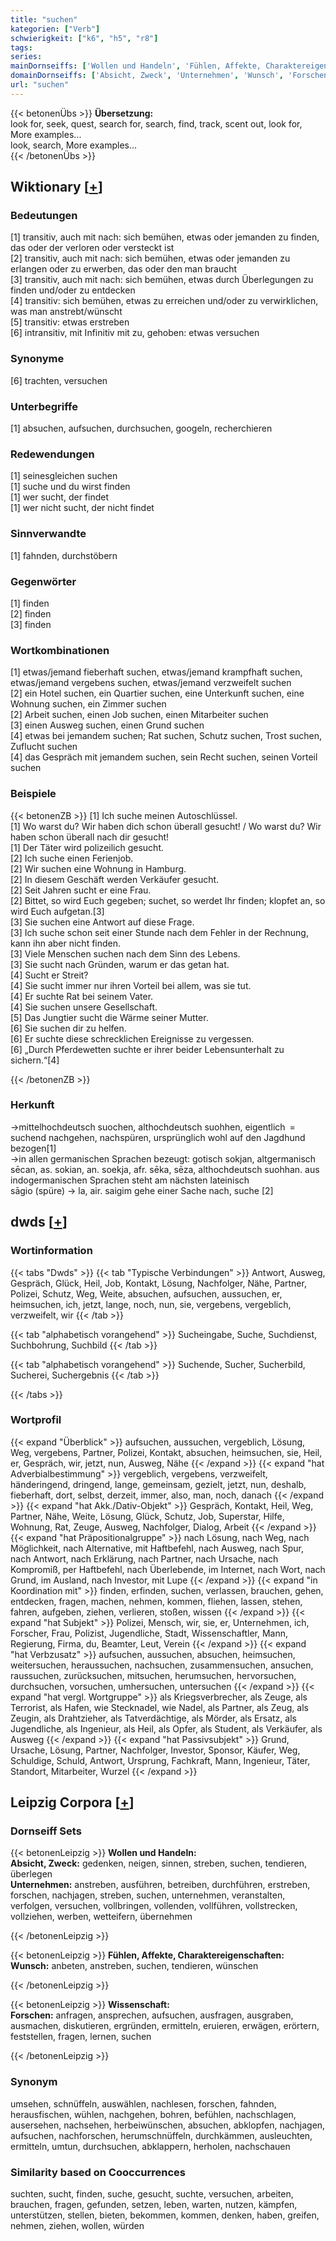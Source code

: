 ```yaml
---
title: "suchen"
kategorien: ["Verb"]
schwierigkeit: ["k6", "h5", "r8"]
tags:
series:
mainDornseiffs: ['Wollen und Handeln', 'Fühlen, Affekte, Charaktereigenschaften', 'Wissenschaft']
domainDornseiffs: ['Absicht, Zweck', 'Unternehmen', 'Wunsch', 'Forschen']
url: "suchen"
---
```


{{< betonenÜbs >}}
**Übersetzung:**  
look for, seek, quest, search  for, search, find, track, scent out, look  for, More examples...  
look, search, More examples...  
{{< /betonenÜbs >}}

## Wiktionary [[+](https://de.wiktionary.org/wiki/suchen)]

### Bedeutungen
[1] transitiv, auch mit nach: sich bemühen, etwas oder jemanden zu finden, das oder der verloren oder versteckt ist  
[2] transitiv, auch mit nach: sich bemühen, etwas oder jemanden zu erlangen oder zu erwerben, das oder den man braucht  
[3] transitiv, auch mit nach: sich bemühen, etwas durch Überlegungen zu finden und/oder zu entdecken  
[4] transitiv: sich bemühen, etwas zu erreichen und/oder zu verwirklichen, was man anstrebt/wünscht  
[5] transitiv: etwas erstreben  
[6] intransitiv, mit Infinitiv mit zu, gehoben: etwas versuchen  

### Synonyme
[6] trachten, versuchen  

### Unterbegriffe
[1] absuchen, aufsuchen, durchsuchen, googeln, recherchieren  

### Redewendungen
[1] seinesgleichen suchen  
[1] suche und du wirst finden  
[1] wer sucht, der findet  
[1] wer nicht sucht, der nicht findet  

### Sinnverwandte
[1] fahnden, durchstöbern  

### Gegenwörter
[1] finden  
[2] finden  
[3] finden  

### Wortkombinationen
[1] etwas/jemand fieberhaft suchen, etwas/jemand krampfhaft suchen, etwas/jemand vergebens suchen, etwas/jemand verzweifelt suchen  
[2] ein Hotel suchen, ein Quartier suchen, eine Unterkunft suchen, eine Wohnung suchen, ein Zimmer suchen  
[2] Arbeit suchen, einen Job suchen, einen Mitarbeiter suchen  
[3] einen Ausweg suchen, einen Grund suchen  
[4] etwas bei jemandem suchen; Rat suchen, Schutz suchen, Trost suchen, Zuflucht suchen  
[4] das Gespräch mit jemandem suchen, sein Recht suchen, seinen Vorteil suchen  

### Beispiele
{{< betonenZB >}}
[1] Ich suche meinen Autoschlüssel.  
[1] Wo warst du? Wir haben dich schon überall gesucht! / Wo warst du? Wir haben schon überall nach dir gesucht!  
[1] Der Täter wird polizeilich gesucht.  
[2] Ich suche einen Ferienjob.  
[2] Wir suchen eine Wohnung in Hamburg.  
[2] In diesem Geschäft werden Verkäufer gesucht.  
[2] Seit Jahren sucht er eine Frau.  
[2] Bittet, so wird Euch gegeben; suchet, so werdet Ihr finden; klopfet an, so wird Euch aufgetan.[3]  
[3] Sie suchen eine Antwort auf diese Frage.  
[3] Ich suche schon seit einer Stunde nach dem Fehler in der Rechnung, kann ihn aber nicht finden.  
[3] Viele Menschen suchen nach dem Sinn des Lebens.  
[3] Sie sucht nach Gründen, warum er das getan hat.  
[4] Sucht er Streit?  
[4] Sie sucht immer nur ihren Vorteil bei allem, was sie tut.  
[4] Er suchte Rat bei seinem Vater.  
[4] Sie suchen unsere Gesellschaft.  
[5] Das Jungtier sucht die Wärme seiner Mutter.  
[6] Sie suchen dir zu helfen.  
[6] Er suchte diese schrecklichen Ereignisse zu vergessen.  
[6] „Durch Pferdewetten suchte er ihrer beider Lebensunterhalt zu sichern.“[4]  

{{< /betonenZB >}}
### Herkunft
→mittelhochdeutsch suochen, althochdeutsch suohhen, eigentlich = suchend nachgehen, nachspüren, ursprünglich wohl auf den Jagdhund bezogen[1]  
→in allen germanischen Sprachen bezeugt: gotisch sokjan, altgermanisch sēcan, as. sokian, an. soekja, afr. sēka, sēza, althochdeutsch suohhan. aus indogermanischen Sprachen steht am nächsten lateinisch sāgio (spüre) → la, air. saigim gehe einer Sache nach, suche [2]  



## dwds [[+](https://www.dwds.de/wb/suchen)]

### Wortinformation
{{< tabs "Dwds" >}}
{{< tab "Typische Verbindungen" >}}
Antwort, Ausweg, Gespräch, Glück, Heil, Job, Kontakt, Lösung, Nachfolger, Nähe, Partner, Polizei, Schutz, Weg, Weite, absuchen, aufsuchen, aussuchen, er, heimsuchen, ich, jetzt, lange, noch, nun, sie, vergebens, vergeblich, verzweifelt, wir
{{< /tab >}}

{{< tab "alphabetisch vorangehend" >}}
Sucheingabe, Suche, Suchdienst, Suchbohrung, Suchbild
{{< /tab >}}

{{< tab "alphabetisch vorangehend" >}}
Suchende, Sucher, Sucherbild, Sucherei, Suchergebnis
{{< /tab >}}

{{< /tabs >}}

### Wortprofil
{{< expand "Überblick" >}} aufsuchen, aussuchen, vergeblich, Lösung, Weg, vergebens, Partner, Polizei, Kontakt, absuchen, heimsuchen, sie, Heil, er, Gespräch, wir, jetzt, nun, Ausweg, Nähe {{< /expand >}}
{{< expand "hat Adverbialbestimmung" >}} vergeblich, vergebens, verzweifelt, händeringend, dringend, lange, gemeinsam, gezielt, jetzt, nun, deshalb, fieberhaft, dort, selbst, derzeit, immer, also, man, noch, danach {{< /expand >}}
{{< expand "hat Akk./Dativ-Objekt" >}} Gespräch, Kontakt, Heil, Weg, Partner, Nähe, Weite, Lösung, Glück, Schutz, Job, Superstar, Hilfe, Wohnung, Rat, Zeuge, Ausweg, Nachfolger, Dialog, Arbeit {{< /expand >}}
{{< expand "hat Präpositionalgruppe" >}} nach Lösung, nach Weg, nach Möglichkeit, nach Alternative, mit Haftbefehl, nach Ausweg, nach Spur, nach Antwort, nach Erklärung, nach Partner, nach Ursache, nach Kompromiß, per Haftbefehl, nach Überlebende, im Internet, nach Wort, nach Grund, im Ausland, nach Investor, mit Lupe {{< /expand >}}
{{< expand "in Koordination mit" >}} finden, erfinden, suchen, verlassen, brauchen, gehen, entdecken, fragen, machen, nehmen, kommen, fliehen, lassen, stehen, fahren, aufgeben, ziehen, verlieren, stoßen, wissen {{< /expand >}}
{{< expand "hat Subjekt" >}} Polizei, Mensch, wir, sie, er, Unternehmen, ich, Forscher, Frau, Polizist, Jugendliche, Stadt, Wissenschaftler, Mann, Regierung, Firma, du, Beamter, Leut, Verein {{< /expand >}}
{{< expand "hat Verbzusatz" >}} aufsuchen, aussuchen, absuchen, heimsuchen, weitersuchen, heraussuchen, nachsuchen, zusammensuchen, ansuchen, raussuchen, zurücksuchen, mitsuchen, herumsuchen, hervorsuchen, durchsuchen, vorsuchen, umhersuchen, untersuchen {{< /expand >}}
{{< expand "hat vergl. Wortgruppe" >}} als Kriegsverbrecher, als Zeuge, als Terrorist, als Hafen, wie Stecknadel, wie Nadel, als Partner, als Zeug, als Zeugin, als Drahtzieher, als Tatverdächtige, als Mörder, als Ersatz, als Jugendliche, als Ingenieur, als Heil, als Opfer, als Student, als Verkäufer, als Ausweg {{< /expand >}}
{{< expand "hat Passivsubjekt" >}} Grund, Ursache, Lösung, Partner, Nachfolger, Investor, Sponsor, Käufer, Weg, Schuldige, Schuld, Antwort, Ursprung, Fachkraft, Mann, Ingenieur, Täter, Standort, Mitarbeiter, Wurzel {{< /expand >}}

## Leipzig Corpora [[+](https://corpora.uni-leipzig.de/en/res?word=suchen&corpusId=deu_newscrawl-public_2018)]

### Dornseiff Sets
{{< betonenLeipzig >}}
**Wollen und Handeln:**  
**Absicht, Zweck:** gedenken, neigen, sinnen, streben, suchen, tendieren, überlegen  
**Unternehmen:** anstreben, ausführen, betreiben, durchführen, erstreben, forschen, nachjagen, streben, suchen, unternehmen, veranstalten, verfolgen, versuchen, vollbringen, vollenden, vollführen, vollstrecken, vollziehen, werben, wetteifern, übernehmen  

{{< /betonenLeipzig >}}


{{< betonenLeipzig >}}
**Fühlen, Affekte, Charaktereigenschaften:**  
**Wunsch:** anbeten, anstreben, suchen, tendieren, wünschen  

{{< /betonenLeipzig >}}


{{< betonenLeipzig >}}
**Wissenschaft:**  
**Forschen:** anfragen, ansprechen, aufsuchen, ausfragen, ausgraben, ausmachen, diskutieren, ergründen, ermitteln, eruieren, erwägen, erörtern, feststellen, fragen, lernen, suchen  

{{< /betonenLeipzig >}}

### Synonym
umsehen, schnüffeln, auswählen, nachlesen, forschen, fahnden, herausfischen, wühlen, nachgehen, bohren, befühlen, nachschlagen, ausersehen, nachsehen, herbeiwünschen, absuchen, abklopfen, nachjagen, aufsuchen, nachforschen, herumschnüffeln, durchkämmen, ausleuchten, ermitteln, umtun, durchsuchen, abklappern, herholen, nachschauen


### Similarity based on Cooccurrences
suchten, sucht, finden, suche, gesucht, suchte, versuchen, arbeiten, brauchen, fragen, gefunden, setzen, leben, warten, nutzen, kämpfen, unterstützen, stellen, bieten, bekommen, kommen, denken, haben, greifen, nehmen, ziehen, wollen, würden

